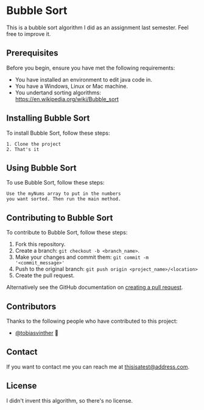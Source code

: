 ﻿# Bubble Sort

This is a bubble sort algorithm I did as an assignment last semester. Feel free to improve it.

## Prerequisites

Before you begin, ensure you have met the following requirements:

-   You have installed an environment to edit java code in.  
-   You have a Windows, Linux or Mac machine. 
-   You undertand sorting algorithms: https://en.wikipedia.org/wiki/Bubble_sort

## Installing Bubble Sort

To install Bubble Sort, follow these steps:
```
1. Clone the project
2. That's it
```


## Using Bubble Sort

To use Bubble Sort, follow these steps:

```
Use the myNums array to put in the numbers 
you want sorted. Then run the main method.

```

## Contributing to Bubble Sort

To contribute to Bubble Sort, follow these steps:

1.  Fork this repository.
2.  Create a branch:  `git checkout -b <branch_name>`.
3.  Make your changes and commit them:  `git commit -m '<commit_message>'`
4.  Push to the original branch:  `git push origin <project_name>/<location>`
5.  Create the pull request.

Alternatively see the GitHub documentation on  [creating a pull request](https://help.github.com/en/github/collaborating-with-issues-and-pull-requests/creating-a-pull-request).

## Contributors

Thanks to the following people who have contributed to this project:

-   [@tobiasvinther](https://github.com/tobiasvinther)  📖


## Contact

If you want to contact me you can reach me at  [thisisatest@address.com](mailto:thisisatest@address.com).

## License

I didn't invent this algorithm, so there's no license.
